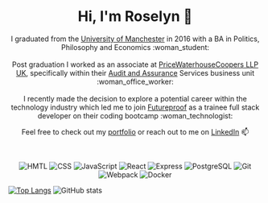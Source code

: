 <h1 align="center"> Hi, I'm Roselyn 💙</h1>

<p align="center">I graduated from the <a href="https://www.manchester.ac.uk/">University of Manchester</a> in 2016 with a BA in Politics, Philosophy and Economics :woman_student: <br><br> Post graduation I worked as an associate at <a href="https://www.pwc.co.uk/">PriceWaterhouseCoopers LLP UK</a>, specifically within their <a href="https://www.pwc.com/gx/en/services/audit-assurance.html">Audit and Assurance</a> Services business unit :woman_office_worker:<br><br> I recently made the decision to explore a potential career within the technology industry which led me to join <a href="https://getfutureproof.co.uk">Futureproof</a> as a trainee full stack developer on their coding bootcamp :woman_technologist:</p>

<p align="center">Feel free to check out my <a href="https://roselyn-le.netlify.app/">portfolio</a> or reach out to me on <a href="https://www.linkedin.com/in/roselynle/">LinkedIn</a> 📫</p>
<br>

<p align="center">
<img alt="HMTL" src="https://img.shields.io/badge/-HTML5-E34F26?style=flat-square&logo=html5&logoColor=white" />
<img alt="CSS" src="https://img.shields.io/badge/-CSS3-1572B6?style=flat-square&logo=css3&logoColor=white" />
<img alt="JavaScript" src="https://img.shields.io/badge/JavaScript-323330?style=flat-square&logo=javascript&logoColor=white"
<img alt="Nodejs" src="https://img.shields.io/badge/-Nodejs-43853d?style=flat-square&logo=Node.js&logoColor=white" />
<img alt="React" src="https://img.shields.io/badge/-React-45b8d8?style=flat-square&logo=react&logoColor=white" />
<img alt="Express" src="https://img.shields.io/badge/Express.js-404D59?style=flat-square&logo=express&logoColor=white" />
<img alt="PostgreSQL" src="https://img.shields.io/badge/-PostgreSQL-336791?style=flat-square&logo=postgresql" />
<img alt="Git" src="https://img.shields.io/badge/Git-F05032?style=flat-square&logo=git&logoColor=white" />
<img alt="Webpack" src="https://img.shields.io/badge/-Webpack-8DD6F9?style=flat-square&logo=webpack&logoColor=white" /> 
<img alt="Docker" src="https://img.shields.io/badge/-Docker-46a2f1?style=flat-square&logo=docker&logoColor=white" />
</p>

[![Top Langs](https://github-readme-stats.vercel.app/api/top-langs/?username=roselynle)](https://github.com/roselynle/github-readme-stats)
![GitHub stats](https://github-readme-stats.vercel.app/api?username=roselynle&show_icons=true)
